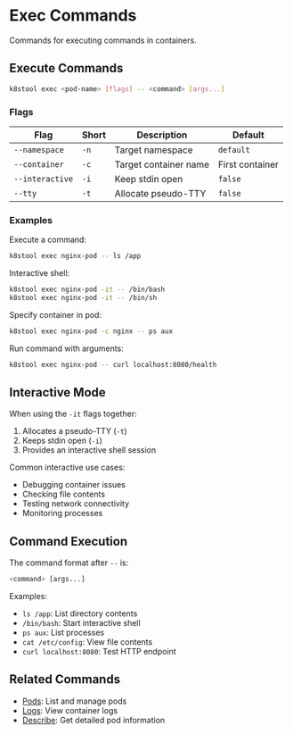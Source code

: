 # Exec Commands

Commands for executing commands in containers.

## Execute Commands

```bash
k8stool exec <pod-name> [flags] -- <command> [args...]
```

### Flags
| Flag | Short | Description | Default |
|------|-------|-------------|---------|
| `--namespace` | `-n` | Target namespace | `default` |
| `--container` | `-c` | Target container name | First container |
| `--interactive` | `-i` | Keep stdin open | `false` |
| `--tty` | `-t` | Allocate pseudo-TTY | `false` |

### Examples

Execute a command:
```bash
k8stool exec nginx-pod -- ls /app
```

Interactive shell:
```bash
k8stool exec nginx-pod -it -- /bin/bash
k8stool exec nginx-pod -it -- /bin/sh
```

Specify container in pod:
```bash
k8stool exec nginx-pod -c nginx -- ps aux
```

Run command with arguments:
```bash
k8stool exec nginx-pod -- curl localhost:8080/health
```

## Interactive Mode

When using the `-it` flags together:
1. Allocates a pseudo-TTY (`-t`)
2. Keeps stdin open (`-i`)
3. Provides an interactive shell session

Common interactive use cases:
- Debugging container issues
- Checking file contents
- Testing network connectivity
- Monitoring processes

## Command Execution

The command format after `--` is:
```bash
<command> [args...]
```

Examples:
- `ls /app`: List directory contents
- `/bin/bash`: Start interactive shell
- `ps aux`: List processes
- `cat /etc/config`: View file contents
- `curl localhost:8080`: Test HTTP endpoint

## Related Commands

- [Pods](pods.md): List and manage pods
- [Logs](logs.md): View container logs
- [Describe](describe.md): Get detailed pod information 